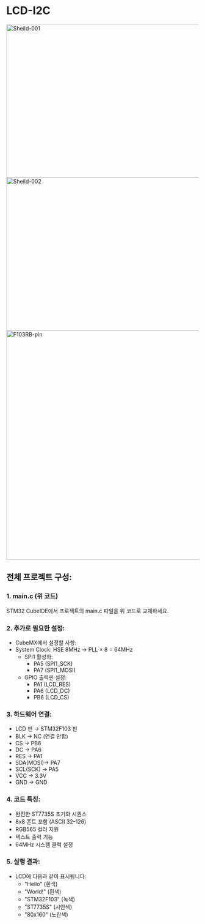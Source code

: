 # LCD-I2C

<img width="600" height="400" alt="Sheild-001" src="https://github.com/user-attachments/assets/9df5b8c3-d81a-4026-9f86-67fa4dde1e38" />
<br>

<img width="600" height="400" alt="Sheild-002" src="https://github.com/user-attachments/assets/29bdd8e8-3e94-45da-87f4-426694f32622" />
<br>

<img width="600" height="600" alt="F103RB-pin" src="https://github.com/user-attachments/assets/45bb557f-9517-419d-b45c-81a92869bac0" />
<br>

## 전체 프로젝트 구성:

### 1. main.c (위 코드)
STM32 CubeIDE에서 프로젝트의 main.c 파일을 위 코드로 교체하세요.

### 2. 추가로 필요한 설정:
 * CubeMX에서 설정할 사항:
 * System Clock: HSE 8MHz → PLL × 8 = 64MHz
    * SPI1 활성화:
       * PA5 (SPI1_SCK)
       * PA7 (SPI1_MOSI)
   * GPIO 출력핀 설정:
      * PA1 (LCD_RES)
      * PA6 (LCD_DC)
      * PB6 (LCD_CS)

### 3. 하드웨어 연결:
   * LCD 핀    →  STM32F103 핀
   * BLK      →  NC (연결 안함)
   * CS       →  PB6
   * DC       →  PA6
   * RES      →  PA1
   * SDA(MOSI)→  PA7
   * SCL(SCK) →  PA5
   * VCC      →  3.3V
   * GND      →  GND

### 4. 코드 특징:
   * 완전한 ST7735S 초기화 시퀀스
   * 8x8 폰트 포함 (ASCII 32-126)
   * RGB565 컬러 지원
   * 텍스트 출력 기능
   * 64MHz 시스템 클럭 설정

### 5. 실행 결과:
   * LCD에 다음과 같이 표시됩니다:
      * "Hello" (흰색)
      * "World!" (흰색)
      * "STM32F103" (녹색)
      * "ST7735S" (시안색)
      * "80x160" (노란색)

